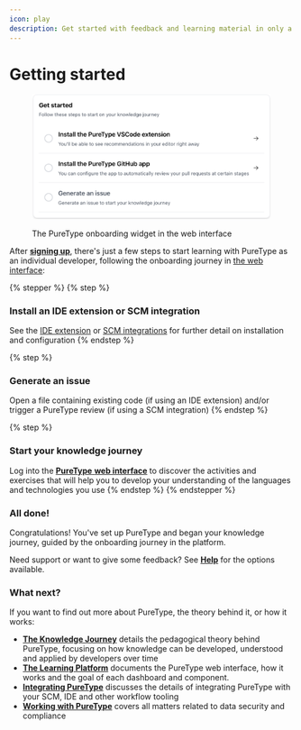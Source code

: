 ```yaml
---
icon: play
description: Get started with feedback and learning material in only a few minutes
---
```


# Getting started

<figure><img src=".gitbook/assets/Screenshot 2024-11-10 at 18.15.18.png" alt="" width="563"><figcaption><p>The PureType onboarding widget in the web interface</p></figcaption></figure>

After [**signing up**](https://app.puretype.ai/user/signup), there's just a few steps to start learning with PureType as an individual developer, following the onboarding journey in [the web interface](https://app.puretype.ai/learn):

{% stepper %}
{% step %}
### Install an IDE extension or SCM integration

See the [IDE extension](integrating-puretype/ide-extensions/) or [SCM integrations](integrating-puretype/scm-integrations/) for further detail on installation and configuration
{% endstep %}

{% step %}
### Generate an issue

Open a file containing existing code (if using an IDE extension) and/or trigger a PureType review (if using a SCM integration)
{% endstep %}

{% step %}
### Start your knowledge journey

Log into the [**PureType** ](https://app.puretype.ai)[**web interface**](https://app.puretype.ai) to discover the activities and exercises that will help you to develop your understanding of the languages and technologies you use
{% endstep %}
{% endstepper %}

### All done!

Congratulations! You've set up PureType and began your knowledge journey, guided by the onboarding journey in the platform.

Need support or want to give some feedback? See [**Help**](support/help.md) for the options available.

### What next?

If you want to find out more about PureType, the theory behind it, or how it works:

* [**The Knowledge Journey**](the-knowledge-journey/overview.md) details the pedagogical theory behind PureType, focusing on how knowledge can be developed, understood and applied by developers over time
* [**The Learning Platform**](the-learning-platform/overview.md) documents the PureType web interface, how it works and the goal of each dashboard and component.
* [**Integrating PureType**](integrating-puretype/overview.md) discusses the details of integrating PureType with your SCM, IDE and other workflow tooling
* [**Working with PureType**](broken-reference) covers all matters related to data security and compliance
